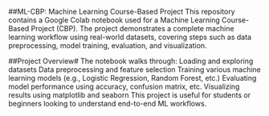##ML-CBP: Machine Learning Course-Based Project
This repository contains a Google Colab notebook used for a Machine Learning Course-Based Project (CBP). The project demonstrates a complete machine learning workflow using real-world datasets, covering steps such as data preprocessing, model training, evaluation, and visualization.

##Project Overview#
The notebook walks through:
Loading and exploring datasets
Data preprocessing and feature selection
Training various machine learning models (e.g., Logistic Regression, Random Forest, etc.)
Evaluating model performance using accuracy, confusion matrix, etc.
Visualizing results using matplotlib and seaborn
This project is useful for students or beginners looking to understand end-to-end ML workflows.

